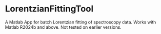 # LorentzianFittingTool
A Matlab App for batch Lorentzian fitting of spectroscopy data.
Works with Matlab R2024b and above. Not tested on earlier versions.
